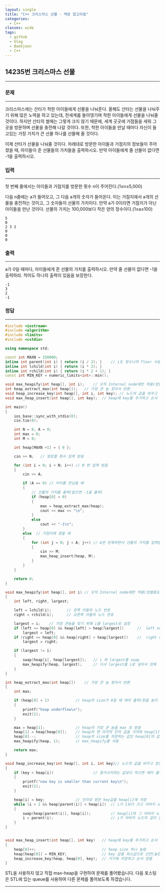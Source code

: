```yaml
---
layout: single
title: "C++ 크리스마스 선물 - 백준 알고리즘"
categories:
  - C++
classes: wide
tags:
  - github
  - blog
  - Baekjoon
  - C++
---
```

## 14235번 **크리스마스 선물**
---

### 문제
---
크리스마스에는 산타가 착한 아이들에게 선물을 나눠준다. 올해도 산타는 선물을 나눠주기 위해 많은 노력을 하고 있는데, 전세계를 돌아댕기며 착한 아이들에게 선물을 나눠줄 것이다. 하지만 산타의 썰매는 그렇게 크지 않기 때문에, 세계 곳곳에 거점들을 세워 그 곳을 방문하며 선물을 충전해 나갈 것이다. 또한, 착한 아이들을 만날 때마다 자신이 들고있는 가장 가치가 큰 선물 하나를 선물해 줄 것이다.  

이제 산타가 선물을 나눠줄 것이다. 차례대로 방문한 아이들과 거점지의 정보들이 주어졌을 때, 아이들이 준 선물들의 가치들을 출력하시오. 만약 아이들에게 줄 선물이 없다면 -1을 출력하시오.  

### 입력
---
첫 번째 줄에서는 아이들과 거점지를 방문한 횟수 n이 주어진다.(1≤n≤5,000)  

다음 n줄에는 a가 들어오고, 그 다음 a개의 숫자가 들어온다. 이는 거점지에서 a개의 선물을 충전하는 것이고, 그 숫자들이 선물의 가치이다. 만약 a가 0이라면 거점지가 아닌 아이들을 만난 것이다. 선물의 가치는 100,000보다 작은 양의 정수이다.(1≤a≤100)  
```
5
0
2 3 2
0
0
0
```

### 출력
---
a가 0일 때마다, 아이들에게 준 선물의 가치를 출력하시오. 만약 줄 선물이 없다면 -1을 출력하라. 적어도 하나의 출력이 있음을 보장한다.  
```
-1
3
2
-1
```

### 정답
---
```c++
#include <iostream>
#include <algorithm>
#include <limits>
#include <cstdio>

using namespace std;

const int MAXN = 250000;
inline int parent(int i) { return (i / 2); }	// i도 정수니까 floor 사용하지 않아도 됨
inline int lchild(int i) { return (i * 2); }
inline int rchild(int i) { return (i * 2 + 1); }
const int MIN_KEY = numeric_limits<int>::min();

void max_heapify(int heap[], int i);	// 오직 Internal node에만 적용(정렬용도)
int heap_extract_max(int heap[]);	// 가장 큰 놈 찾아서 반환
void heap_increase_key(int heap[], int i, int key); // 노드의 값을 바꾸고 정렬
void max_heap_insert(int heap[], int key);	// heap에 key를 추가하고 순서 정렬

int main()
{
	ios_base::sync_with_stdio(0);
	cin.tie(0);

	int N = 0, A = 0;
	int max = 0;
	int M = 0;

	int heap[MAXN +1] = { 0 };

	cin >> N;	// 방문할 횟수 입력 받음

	for (int i = 0; i < N; i++) // N 번 입력 받음
	{
		cin >> A;

		if (A == 0)	// 아이를 만났을 때
		{
			// 선물의 가치를 출력(없으면 -1을 출력)
			if (heap[0] > 0)
			{
				max = heap_extract_max(heap);
				cout << max << "\n";
			}
			else
				cout << "-1\n";
		}
		else  // 거점지에 왔을 때
		{
			for (int j = 0; j < A; j++)	// A번 반복하면서 선물의 가치를 입력받아 저장
			{
				cin >> M;
				max_heap_insert(heap, M);
			}
		}
	}

	return 0;
}

void max_heapify(int heap[], int i)	// 오직 Internal node에만 적용(정렬용도)
{
	int left, right, largest;

	left = lchild(i);		// 왼쪽 아들의 노드 번호
	right = rchild(i);		// 오른쪽 아들의 노드 번호

	largest = i;	// 가장 큰놈을 찾기 위해 i를 largest로 설정
	if (left <= heap[0] && heap[left] > heap[largest])		//  left node 가 존재 && left가 largest보다 클 때
		largest = left;
	if (right <= heap[0] && heap[right] > heap[largest])	//  right node 가 존재 && right가 largest보다 클 때
		largest = right;

	if (largest != i)
	{
		swap(heap[i], heap[largest]);	// i 와 largest를 swap
		max_heapify(heap, largest);		// 다시 largest를 i로 넣어서 반복
	}
}

int heap_extract_max(int heap[])	// 가장 큰 놈 찾아서 반환
{
	int max;

	if (heap[0] < 1)			// heap의 size가 0일 때 에러 출력(찾을 놈이 없음)
	{
		printf("heap underflow\n");
		exit(1);
	}

	max = heap[1];				// heap의 가장 큰 놈을 max 로 받음
	heap[1] = heap[heap[0]];	// heap의 맨 마지막 단의 값을 가져와 heap[1]에 저장
	heap[0]--;					// heap의 size를 저장하는 값인 heap[0]의 값을 하나 줄임
	max_heapify(heap, 1);		// max_heapify를 사용

	return max;
}

void heap_increase_key(int heap[], int i, int key)// 노드의 값을 바꾸고 정렬
{
	if (key < heap[i])					// 증가시키려는 값보다 작으면 에러 출력
	{
		printf("new key is smaller than current key\n");
		exit(1);
	}

	heap[i] = key;				// 인자로 받은 key값을 heap[i]에 저장
	while (i > 1 && heap[parent(i)] < heap[i])	// i가 1보다 크고 아버지 노드가 더 작을 때 실행
	{
		swap(heap[parent(i)], heap[i]);			// heap[i]와 그 아버지 노드의 값을 바꿈
		i = parent(i);							// i가 아버지 노드의 값이 됨
	}
}


void max_heap_insert(int heap[], int key)	// heap에 key를 추가하고 순서 정렬
{
	heap[0]++;								// heap size 하나 늘림
	heap[heap[0]] = MIN_KEY;				// key 값을 최소값으로 선언(늘린 곳에)
	heap_increase_key(heap, heap[0], key);	// 거기에 저장하고 순서 정렬
}

```
STL을 사용하지 않고 직접 max-heap을 구현하여 문제를 풀어봤습니다. 다음 포스팅은  STL에 있는 queue를 사용하여 다른 문제를 풀어보도록 하겠습니다.  

---
